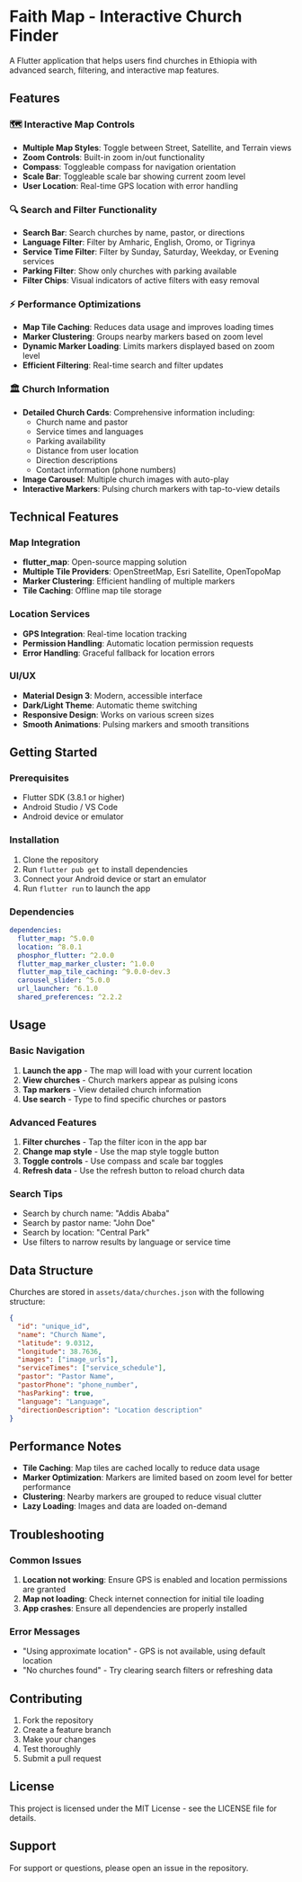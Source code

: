 # Faith Map - Interactive Church Finder

A Flutter application that helps users find churches in Ethiopia with advanced search, filtering, and interactive map features.

## Features

### 🗺️ Interactive Map Controls
- **Multiple Map Styles**: Toggle between Street, Satellite, and Terrain views
- **Zoom Controls**: Built-in zoom in/out functionality
- **Compass**: Toggleable compass for navigation orientation
- **Scale Bar**: Toggleable scale bar showing current zoom level
- **User Location**: Real-time GPS location with error handling

### 🔍 Search and Filter Functionality
- **Search Bar**: Search churches by name, pastor, or directions
- **Language Filter**: Filter by Amharic, English, Oromo, or Tigrinya
- **Service Time Filter**: Filter by Sunday, Saturday, Weekday, or Evening services
- **Parking Filter**: Show only churches with parking available
- **Filter Chips**: Visual indicators of active filters with easy removal

### ⚡ Performance Optimizations
- **Map Tile Caching**: Reduces data usage and improves loading times
- **Marker Clustering**: Groups nearby markers based on zoom level
- **Dynamic Marker Loading**: Limits markers displayed based on zoom level
- **Efficient Filtering**: Real-time search and filter updates

### 🏛️ Church Information
- **Detailed Church Cards**: Comprehensive information including:
  - Church name and pastor
  - Service times and languages
  - Parking availability
  - Distance from user location
  - Direction descriptions
  - Contact information (phone numbers)
- **Image Carousel**: Multiple church images with auto-play
- **Interactive Markers**: Pulsing church markers with tap-to-view details

## Technical Features

### Map Integration
- **flutter_map**: Open-source mapping solution
- **Multiple Tile Providers**: OpenStreetMap, Esri Satellite, OpenTopoMap
- **Marker Clustering**: Efficient handling of multiple markers
- **Tile Caching**: Offline map tile storage

### Location Services
- **GPS Integration**: Real-time location tracking
- **Permission Handling**: Automatic location permission requests
- **Error Handling**: Graceful fallback for location errors

### UI/UX
- **Material Design 3**: Modern, accessible interface
- **Dark/Light Theme**: Automatic theme switching
- **Responsive Design**: Works on various screen sizes
- **Smooth Animations**: Pulsing markers and smooth transitions

## Getting Started

### Prerequisites
- Flutter SDK (3.8.1 or higher)
- Android Studio / VS Code
- Android device or emulator

### Installation
1. Clone the repository
2. Run `flutter pub get` to install dependencies
3. Connect your Android device or start an emulator
4. Run `flutter run` to launch the app

### Dependencies
```yaml
dependencies:
  flutter_map: ^5.0.0
  location: ^8.0.1
  phosphor_flutter: ^2.0.0
  flutter_map_marker_cluster: ^1.0.0
  flutter_map_tile_caching: ^9.0.0-dev.3
  carousel_slider: ^5.0.0
  url_launcher: ^6.1.0
  shared_preferences: ^2.2.2
```

## Usage

### Basic Navigation
1. **Launch the app** - The map will load with your current location
2. **View churches** - Church markers appear as pulsing icons
3. **Tap markers** - View detailed church information
4. **Use search** - Type to find specific churches or pastors

### Advanced Features
1. **Filter churches** - Tap the filter icon in the app bar
2. **Change map style** - Use the map style toggle button
3. **Toggle controls** - Use compass and scale bar toggles
4. **Refresh data** - Use the refresh button to reload church data

### Search Tips
- Search by church name: "Addis Ababa"
- Search by pastor name: "John Doe"
- Search by location: "Central Park"
- Use filters to narrow results by language or service time

## Data Structure

Churches are stored in `assets/data/churches.json` with the following structure:
```json
{
  "id": "unique_id",
  "name": "Church Name",
  "latitude": 9.0312,
  "longitude": 38.7636,
  "images": ["image_urls"],
  "serviceTimes": ["service_schedule"],
  "pastor": "Pastor Name",
  "pastorPhone": "phone_number",
  "hasParking": true,
  "language": "Language",
  "directionDescription": "Location description"
}
```

## Performance Notes

- **Tile Caching**: Map tiles are cached locally to reduce data usage
- **Marker Optimization**: Markers are limited based on zoom level for better performance
- **Clustering**: Nearby markers are grouped to reduce visual clutter
- **Lazy Loading**: Images and data are loaded on-demand

## Troubleshooting

### Common Issues
1. **Location not working**: Ensure GPS is enabled and location permissions are granted
2. **Map not loading**: Check internet connection for initial tile loading
3. **App crashes**: Ensure all dependencies are properly installed

### Error Messages
- "Using approximate location" - GPS is not available, using default location
- "No churches found" - Try clearing search filters or refreshing data

## Contributing

1. Fork the repository
2. Create a feature branch
3. Make your changes
4. Test thoroughly
5. Submit a pull request

## License

This project is licensed under the MIT License - see the LICENSE file for details.

## Support

For support or questions, please open an issue in the repository.
